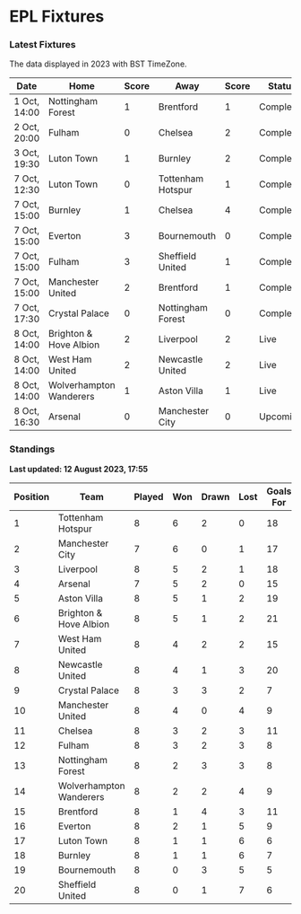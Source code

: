 # EPL Fixtures

### Latest Fixtures

The data displayed in 2023 with BST TimeZone.

<!-- START_TABLE -->
| Date | Home | Score | Away | Score | Status |
|-------------|--------|--------------|--------|--------------|--------|
| 1 Oct, 14:00 | Nottingham Forest | 1 | Brentford | 1 | Completed |
| 2 Oct, 20:00 | Fulham | 0 | Chelsea | 2 | Completed |
| 3 Oct, 19:30 | Luton Town | 1 | Burnley | 2 | Completed |
| 7 Oct, 12:30 | Luton Town | 0 | Tottenham Hotspur | 1 | Completed |
| 7 Oct, 15:00 | Burnley | 1 | Chelsea | 4 | Completed |
| 7 Oct, 15:00 | Everton | 3 | Bournemouth | 0 | Completed |
| 7 Oct, 15:00 | Fulham | 3 | Sheffield United | 1 | Completed |
| 7 Oct, 15:00 | Manchester United | 2 | Brentford | 1 | Completed |
| 7 Oct, 17:30 | Crystal Palace | 0 | Nottingham Forest | 0 | Completed |
| 8 Oct, 14:00 | Brighton & Hove Albion | 2 | Liverpool | 2 | Live |
| 8 Oct, 14:00 | West Ham United | 2 | Newcastle United | 2 | Live |
| 8 Oct, 14:00 | Wolverhampton Wanderers | 1 | Aston Villa | 1 | Live |
| 8 Oct, 16:30 | Arsenal | 0 | Manchester City | 0 | Upcoming |
<!-- END_TABLE -->

### Standings

**Last updated: 12 August 2023, 17:55**

<!-- START_STANDINGS -->
| Position | Team | Played | Won | Drawn | Lost | Goals For | Goals Against | Goal Difference | Points |
|----------|------|--------|-----|-------|------|-----------|---------------|-----------------|--------|
| 1 | Tottenham Hotspur | 8 | 6 | 2 | 0 | 18 | 8 | 10 | 20 |
| 2 | Manchester City | 7 | 6 | 0 | 1 | 17 | 5 | 12 | 18 |
| 3 | Liverpool | 8 | 5 | 2 | 1 | 18 | 9 | 9 | 17 |
| 4 | Arsenal | 7 | 5 | 2 | 0 | 15 | 6 | 9 | 17 |
| 5 | Aston Villa | 8 | 5 | 1 | 2 | 19 | 12 | 7 | 16 |
| 6 | Brighton & Hove Albion | 8 | 5 | 1 | 2 | 21 | 16 | 5 | 16 |
| 7 | West Ham United | 8 | 4 | 2 | 2 | 15 | 12 | 3 | 14 |
| 8 | Newcastle United | 8 | 4 | 1 | 3 | 20 | 9 | 11 | 13 |
| 9 | Crystal Palace | 8 | 3 | 3 | 2 | 7 | 7 | 0 | 12 |
| 10 | Manchester United | 8 | 4 | 0 | 4 | 9 | 12 | -3 | 12 |
| 11 | Chelsea | 8 | 3 | 2 | 3 | 11 | 7 | 4 | 11 |
| 12 | Fulham | 8 | 3 | 2 | 3 | 8 | 13 | -5 | 11 |
| 13 | Nottingham Forest | 8 | 2 | 3 | 3 | 8 | 10 | -2 | 9 |
| 14 | Wolverhampton Wanderers | 8 | 2 | 2 | 4 | 9 | 14 | -5 | 8 |
| 15 | Brentford | 8 | 1 | 4 | 3 | 11 | 12 | -1 | 7 |
| 16 | Everton | 8 | 2 | 1 | 5 | 9 | 12 | -3 | 7 |
| 17 | Luton Town | 8 | 1 | 1 | 6 | 6 | 15 | -9 | 4 |
| 18 | Burnley | 8 | 1 | 1 | 6 | 7 | 20 | -13 | 4 |
| 19 | Bournemouth | 8 | 0 | 3 | 5 | 5 | 18 | -13 | 3 |
| 20 | Sheffield United | 8 | 0 | 1 | 7 | 6 | 22 | -16 | 1 |
<!-- END_STANDINGS -->
